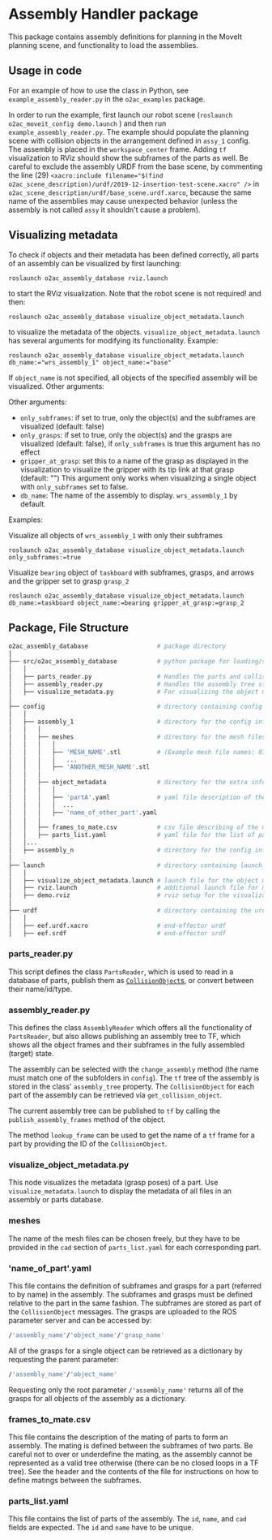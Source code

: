 # Assembly Handler package

This package contains assembly definitions for planning in the MoveIt planning scene, and functionality to load the assemblies.

## Usage in code

For an example of how to use the class in Python, see `example_assembly_reader.py` in the `o2ac_examples` package.

In order to run the example, first launch our robot scene (```roslaunch o2ac_moveit_config demo.launch``` ) and then run `example_assembly_reader.py`. The example should populate the planning scene with collision objects in the arrangement defined in `assy_1` config. The assembly is placed in the `workspace_center` frame. Adding `tf` visualization to RViz should show the subframes of the parts as well. Be careful to exclude the assembly URDF from the base scene, by commenting the line (29) `<xacro:include filename="$(find o2ac_scene_description)/urdf/2019-12-insertion-test-scene.xacro" />` in `o2ac_scene_description/urdf/base_scene.urdf.xarco`, because the same name of the assemblies may cause unexpected behavior (unless the assembly is not called `assy` it shouldn't cause a problem).

## Visualizing metadata

To check if objects and their metadata has been defined correctly, all parts of an assembly can be visualized by first launching:

```
roslaunch o2ac_assembly_database rviz.launch 
```

to start the RViz visualization. Note that the robot scene is not required! and then:

```
roslaunch o2ac_assembly_database visualize_object_metadata.launch
```

to visualize the metadata of the objects. `visualize_object_metadata.launch` has several arguments for modifying its functionality. Example:

```
roslaunch o2ac_assembly_database visualize_object_metadata.launch db_name:="wrs_assembly_1" object_name:="base"
```

If `object_name` is not specified, all objects of the specified assembly will be visualized. Other arguments:

Other arguments:
 - `only_subframes`: if set to true, only the object(s) and the subframes are visualized (default: false)
 - `only_grasps`: if set to true, only the object(s) and the grasps are visualized (default: false), if `only_subframes` is true this argument has no effect
 - `gripper_at_grasp`: set this to a name of the grasp as displayed in the visualization to visualize the gripper with its tip link at that grasp (default: "") This argument only works when visualizing a single object with `only_subframes` set to false.
 - `db_name`: The name of the assembly to display. `wrs_assembly_1` by default.

Examples:

Visualize all objects of `wrs_assembly_1` with only their subframes
```
roslaunch o2ac_assembly_database visualize_object_metadata.launch only_subframes:=true
```

Visualize `bearing` object of `taskboard` with subframes, grasps, and arrows and the gripper set to grasp `grasp_2`
```
roslaunch o2ac_assembly_database visualize_object_metadata.launch db_name:=taskboard object_name:=bearing gripper_at_grasp:=grasp_2
```


## Package, File Structure

```bash
o2ac_assembly_database                   # package directory
│  
├── src/o2ac_assembly_database           # python package for loading/storing assemblies and publishing them to tf
│   │  
│   ├── parts_reader.py                  # Handles the parts and collision object loading
│   ├── assembly_reader.py               # Handles the assembly tree structure and publishing to TF
│   ├── visualize_metadata.py            # For visualizing the object metadata (subframes and grasps)
│  
├── config                               # directory containing config info for the assemblies
│   │  
│   ├── assembly_1                       # directory for the config info of assembly named 'assembly_1'
│   │   │   
│   │   ├── meshes                       # directory for the mesh files of the parts in the assembly
│   │   │   │  
│   │   │   ├── 'MESH_NAME'.stl          # (Example mesh file names: 01-BASE.stl, motor_mesh.stl, Panel.stl, ...)
│   │   │   │   ...
│   │   │   ├── 'ANOTHER_MESH_NAME'.stl
│   │   │  
│   │   ├── object_metadata              # directory for the extra information associated with the parts
│   │   │   │  
│   │   │   ├── 'partA'.yaml             # yaml file description of the subframes and grasps of part named 'partA'
│   │   │   │  ...
│   │   │   ├── 'name_of_other_part'.yaml
│   │   │  
│   │   ├── frames_to_mate.csv           # csv file describing of the mating of parts to form an assembly
│   │   ├── parts_list.yaml              # yaml file for the list of parts of the assembly
│   │...
│   ├── assembly_n                       # directory for the config info of assembly named 'assembly_n'
│  
├── launch                               # directory containing launch file for the object metadata visualization
│   │  
│   ├── visualize_object_metadata.launch # launch file for the object metadata visualization
│   ├── rviz.launch                      # additional launch file for move group, rviz and loading the urdf
│   ├── demo.rviz                        # rviz setup for the visualization
│  
├── urdf                                 # directory containing the urdf of the gripper for visualization
│   │  
│   ├── eef.urdf.xacro                   # end-effector urdf
│   ├── eef.srdf                         # end-effector srdf
```

### parts_reader.py

This script defines the class `PartsReader`, which is used to read in a database of parts, publish them as [`CollisionObject`s](http://docs.ros.org/api/moveit_msgs/html/msg/CollisionObject.html), or convert between their name/id/type.

### assembly_reader.py

This defines the class `AssemblyReader` which offers all the functionality of `PartsReader`, but also allows publishing an assembly tree to TF, which shows all the object frames and their subframes in the fully assembled (target) state.

The assembly can be selected with the `change_assembly` method (the name must match one of the subfolders in `config`). The `tf` tree of the assembly is stored in the class' `assembly_tree` property. The `CollisionObject` for each part of the assembly can be retrieved via `get_collision_object`.

The current assembly tree can be published to `tf` by calling the `publish_assembly_frames` method of the object. 

The method `lookup_frame` can be used to get the name of a `tf` frame for a part by providing the ID of the `CollisionObject`.

### visualize_object_metadata.py

This node visualizes the metadata (grasp poses) of a part. Use `visualize_metadata.launch` to display the metadata of all files in an assembly or parts database.

### meshes

The name of the mesh files can be chosen freely, but they have to be provided in the `cad` section of `parts_list.yaml` for each corresponding part.

### 'name_of_part'.yaml

This file contains the definition of subframes and grasps for a part (referred to by name) in the assembly. The subframes and grasps must be defined relative to the part in the same fashion. The subframes are stored as part of the `CollisionObject` messages. The grasps are uploaded to the ROS parameter server and can be accessed by:

```bash
/'assembly_name'/'object_name'/'grasp_name'
```

All of the grasps for a single object can be retrieved as a dictionary by requesting the parent parameter:

```bash
/'assembly_name'/'object_name'
```

Requesting only the root parameter `/'assembly_name'` returns all of the grasps for all objects of the assembly as a dictionary.

### frames_to_mate.csv

This file contains the description of the mating of parts to form an assembly. The mating is defined between the subframes of two parts. Be careful not to over or underdefine the mating, as the assembly cannot be represented as a valid tree otherwise (there can be no closed loops in a TF tree). See the header and the contents of the file for instructions on how to define matings between the subframes.

### parts_list.yaml

This file contains the list of parts of the assembly. The `id`, `name`, and `cad` fields are expected. The `id` and `name` have to be unique.
